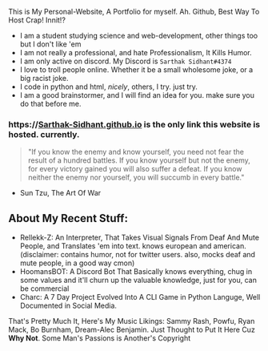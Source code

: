 This is My Personal-Website, A Portfolio for myself. Ah. Github, Best Way To Host Crap! Innit!?

-   I am a student studying science and web-development, other things too but I don't like 'em
-   I am not really a professional, and hate Professionalism, It Kills Humor.
-   I am only active on discord. My Discord is `Sarthak Sidhant#4374`
-   I love to troll people online. Whether it be a small wholesome joke, or a big racist joke.
-   I code in python and html, *nicely*, others, I try. just try.
-   I am a good brainstormer, and I will find an idea for you. make sure you do that before me.

### https://**[Sarthak-Sidhant.github.io](http://Sarthak-Sidhant.github.io) is the only link this website is hosted. currently.**

> "If you know the enemy and know yourself, you need not fear the result of a hundred battles. If you know yourself but not the enemy, for every victory gained you will also suffer a defeat. If you know neither the enemy nor yourself, you will succumb in every battle."

-   Sun Tzu, The Art Of War

About My Recent Stuff:
----------------------

-   Rellekk-Z: An Interpreter, That Takes Visual Signals From Deaf And Mute People, and Translates 'em into text. knows european and american. (disclaimer: contains humor, not for twitter users. also, mocks deaf and mute people, in a good way cmon)
-   HoomansBOT: A Discord Bot That Basically knows everything, chug in some values and it'll churn up the valuable knowledge, just for you, can be commercial
-   Charc: A 7 Day Project Evolved Into A CLI Game in Python Languge, Well Documented in Social Media.

That's Pretty Much It, Here's My Music Likings: Sammy Rash, Powfu, Ryan Mack, Bo Burnham, Dream-Alec Benjamin. Just Thought to Put It Here Cuz **Why Not**.
Some Man's Passions is Another's Copyright
